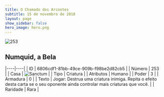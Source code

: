 ```yaml
---
title: O Chamado dos Arcontes
subtitle: 15 de novembro de 2018
layout: page
show_sidebar: false
hero_image: hero.png
---
```


![253](https://cdn.keyforgegame.com/media/card_front/pt/341_253_3G85FMW7C6QH_pt.png)

## Numquid, a Bela

|----|----|
| ID | 6806cdf1-81bb-49ce-909b-f98be2d82cb5 |
| Número | 253 |
| Casa | ![Sanctum](https://archonarcana.com/images/thumb/c/c7/Sanctum.png/22px-Sanctum.png "Santuário") |
| Tipo | Criatura |
| Atributos | Humano |
| Poder | 3 |
| Armadura | 0 |
| Texto | Jogar: Destrua uma criatura inimiga. Repita o efeito desta carta se o seu oponente ainda controlar mais  criaturas que você. |
| Raridade | Rara |
